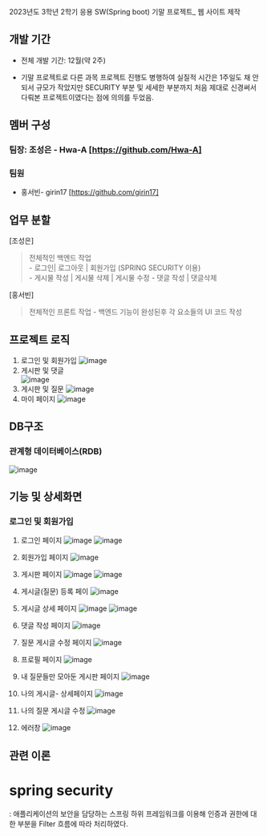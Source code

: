 
2023년도 3학년 2학기 응용 SW(Spring boot) 기말 프로젝트_ 웹 사이트 제작


## 개발 기간
- 전체 개발 기간: 12월(약 2주)

- 기말 프로젝트로 다른 과목 프로젝트 진행도 병행하여 실질적 시간은 1주일도 채 안되서 규모가 작았지만 SECURITY 부분 및 세세한 부분까지 처음 제대로 신경써서  다뤄본 프로젝트이였다는 점에 의의를 두었음.

## 멤버 구성
### 팀장: 조성은 - Hwa-A [https://github.com/Hwa-A]
### 팀원
- 홍서빈- girin17 [https://github.com/girin17]


## 업무 분할
 [조성은] 
  > 전체적인 백엔드 작업 <br>
     - 로그인| 로그아웃 | 회원가입 (SPRING SECURITY 이용) <br> 
     - 게시물 작성 | 게시물 삭제 | 게시물 수정 
     - 댓글 작성 | 댓글삭제 

[홍서빈]
  > 전체적인 프론트 작업
    - 백엔드 기능이 완성된후 각 요소들의 UI 코드 작성
    
  

## 프로젝트 로직
 1) 로그인 및 회원가입 
![image](https://github.com/Hwa-A/SpringBootFinalProject_2023_3_2/assets/96507136/95976d7b-2cb9-43e0-8f02-7cd092449d11)
 2) 게시판  및 댓글  
![image](https://github.com/Hwa-A/SpringBootFinalProject_2023_3_2/assets/96507136/af7b725a-1c76-4604-93f8-5dab076610d2)
 3) 게시판 및 질문
![image](https://github.com/Hwa-A/SpringBootFinalProject_2023_3_2/assets/96507136/d0c2de8e-f47d-4461-a76c-92fbb9034b34)
 4) 마이 페이지
 ![image](https://github.com/Hwa-A/SpringBootFinalProject_2023_3_2/assets/96507136/9bb8fc1c-92e4-44e3-8de4-74074353a1e9)


## DB구조
### 관계형 데이터베이스(RDB)
![image](https://github.com/Hwa-A/SpringBootFinalProject_2023_3_2/assets/96507136/b2c4c26b-a00b-4cf1-88c8-fb2be433d643)


 
## 기능 및 상세화면
### 로그인 및 회원가입
1. 로그인 페이지
![image](https://github.com/Hwa-A/SpringBootFinalProject_2023_3_2/assets/96507136/b50f2c67-9d7f-45cd-b786-94174e541e8b)
  ![image](https://github.com/Hwa-A/SpringBootFinalProject_2023_3_2/assets/96507136/716c3bd5-5f8f-4c99-9945-37a81c703d3e)
2. 회원가입 페이지
   ![image](https://github.com/Hwa-A/SpringBootFinalProject_2023_3_2/assets/96507136/fa369afb-741e-4435-acc2-876c31d0eb85)

3. 게시판 페이지
![image](https://github.com/Hwa-A/SpringBootFinalProject_2023_3_2/assets/96507136/8b9d8c41-2008-46ee-b21e-49edc1fe6333)
![image](https://github.com/Hwa-A/SpringBootFinalProject_2023_3_2/assets/96507136/2d714c6b-e915-4938-b555-1363f9f23c0a)

4. 게시글(질문) 등록 페이
![image](https://github.com/Hwa-A/SpringBootFinalProject_2023_3_2/assets/96507136/b82e1bc2-b268-4b83-ac75-1af10edcc770)

5. 게시글 상세 페이지
![image](https://github.com/Hwa-A/SpringBootFinalProject_2023_3_2/assets/96507136/85b9f0d4-be22-4551-a8c3-cbce8945d7f5)
![image](https://github.com/Hwa-A/SpringBootFinalProject_2023_3_2/assets/96507136/6f388805-d843-471f-b2eb-0730782cc491)

6. 댓글 작성 페이지
![image](https://github.com/Hwa-A/SpringBootFinalProject_2023_3_2/assets/96507136/0f01ee74-98c0-411b-b4e9-b810d71073b0)
7. 질문 게시글 수정 페이지 
![image](https://github.com/Hwa-A/SpringBootFinalProject_2023_3_2/assets/96507136/286c10c6-39cf-4197-8b0b-ee0d49a96d8a)
8. 프로필 페이지 
![image](https://github.com/Hwa-A/SpringBootFinalProject_2023_3_2/assets/96507136/26456293-1084-4172-b36e-5d56b049964d)
10. 내 질문들만 모아둔 게시판 페이지
![image](https://github.com/Hwa-A/SpringBootFinalProject_2023_3_2/assets/96507136/a94f2b33-2175-4ed3-ab9d-f331b21f27da)
11. 나의 게시글- 상세페이지
![image](https://github.com/Hwa-A/SpringBootFinalProject_2023_3_2/assets/96507136/a917f8ea-77df-45b8-9a9e-02bd367cb071)
12. 나의 질문 게시글 수정
![image](https://github.com/Hwa-A/SpringBootFinalProject_2023_3_2/assets/96507136/4f9cfbf1-b972-45fb-bb87-e8a322944d2a)
13. 에러창
![image](https://github.com/Hwa-A/SpringBootFinalProject_2023_3_2/assets/96507136/7b19c3c2-66a6-404c-8dd8-df218ae1ef83)




## 관련 이론
 # spring security
  : 애플리케이션의 보안을 담당하는 스프링 하위 프레임워크를 이용해 인증과 권한에 대한 부분을 Filter 흐름에 따라 처리하였다.
